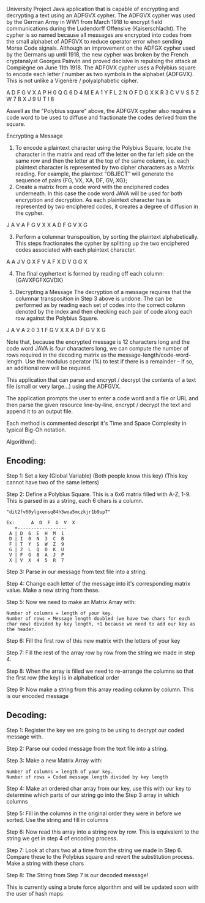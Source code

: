 University Project Java application that is capable of encrypting and decrypting a
text using an ADFGVX cypher. The ADFGVX cypher was used by the German Army in
WW1 from March 1918 to encrypt field communications during the Ludendorff Offensive
(Kaiserschlacht). The cypher is so named because all messages are encrypted into codes from
the small alphabet of ADFGVX to reduce operator error when sending Morse Code signals.
Although an improvement on the ADFGX cypher used by the Germans up until 1918, the
new cypher was broken by the French cryptanalyst Georges Painvin and proved decisive in
repulsing the attack at Compiègne on June 11th 1918.
The ADFGVX cypher uses a Polybius square to encode each letter / number as two symbols
in the alphabet {ADFGVX}. This is not unlike a Vigenère / polyalphabetic cipher.

A D F G V X
A P H 0 Q G 6
D 4 M E A 1 Y
F L 2 N O F D
G X K R 3 C V
V S 5 Z W 7 B
X J 9 U T I 8

Aswell as the "Polybius square" above, the ADFGVX cypher also requires a code word to be used
to diffuse and fractionate the codes derived from the square.

Encrypting a Message
1. To encode a plaintext character using the Polybius Square, locate the character in the
matrix and read off the letter on the far left side on the same row and then the letter
at the top of the same column, i.e. each plaintext character is represented by two
cipher characters as a Matrix reading. For example, the plaintext “OBJECT” will generate the sequence
of pairs {FG, VX, XA, DF, GV, XG};
2. Create a matrix from a code word with the enciphered codes underneath. In this case
the code word JAVA will be used for both encryption and decryption. As each
plaintext character has is represented by two enciphered codes, it creates a degree of
diffusion in the cypher.

J A V A
F G V X
X A D F
G V X G

3. Perform a columnar transposition, by sorting the plaintext alphabetically. This steps
fractionates the cypher by splitting up the two enciphered codes associated with each
plaintext character.

A A J V
G X F V
A F X D
V G G X

4. The final cyphertext is formed by reading off each column:
{GAVXFGFXGVDX}

3. Decrypting a Message
The decryption of a message requires that the columnar transposition in Step 3 above is
undone. The can be performed as by reading each set of codes into the correct column
denoted by the index and then checking each pair of code along each row against the Polybius
Square.

J A V A
2 0 3 1
F G V X
X A D F
G V X G

Note that, because the encrypted message is 12 characters long and the code word JAVA is
four characters long, we can compute the number of rows required in the decoding matrix as
the message-length/code-word-length. Use the modulus operator (%) to test if there is a
remainder – if so, an additional row will be required.


This application that can parse and encrypt / decrypt the
contents of a text file (small or very large...) using the ADFGVX.

The application prompts the user to enter a code word and a file or
URL and then parse the given resource line-by-line, encrypt / decrypt the text and
append it to an output file.

Each method is commented descript it's Time and Space Complexity in typical Big-Oh notation. 


Algorithm():

Encoding:
---------

Step 1: Set a key (Global Variable) (Both people know this key) (This key cannot have two of the same letters)

Step 2: Define a Polybius Square. This is a 6x6 matrix filled with A-Z, 1-9. This is parsed in as a string, each 6 chars is a column. 
 

	"dit2fv60ylgxensq84h3woa5mczkjr1b9up7"	

    Ex:      A  D  F  G  V  X
	   +------------------
   	 A | D  6  E  H  M  1
 	 D | I  0  N  3  C  B
  	 F | T  Y  S  W  Z  9
   	 G | 2  L  Q  O  K  U
   	 V | F  G  8  A  J  P
   	 X | V  X  4  5  R  7


Step 3: Parse in our message from text file into a string.

Step 4: Change each letter of the message into it's corresponding matrix value. Make a new string from these.

Step 5: Now we need to make an Matrix Array with:

	Number of columns = length of your key. 
	Number of rows = Message length doubled (we have two chars for each char now) divided by key length, +1 because we need to add our key as the header.

Step 6: Fill the first row of this new matrix with the letters of your key 

Step 7: Fill the rest of the array row by row from the string we made in step 4.

Step 8: When the array is filled we need to re-arrange the columns so that the first row (the key) is in alphabetical order

Step 9: Now make a string from this array reading column by column. This is our encoded message



Decoding:
---------

Step 1: Register the key we are going to be using to decrypt our coded message with.

Step 2: Parse our coded message from the text file into a string.

Step 3: Make a new Matrix Array with:

	Number of columns = length of your key. 
	Number of rows = Coded message length divided by key length

Step 4: Make an ordered char array from our key, use this with our key to determine which parts of our string go into the Step 3 array in which columns

Step 5: Fill in the columns in the original order they were in before we sorted. Use the string and fill in columns

Step 6: Now read this array into a string row by row. This is equivalent to the string we get in step 4 of encoding process.

Step 7: Look at chars two at a time from the string we made in Step 6. Compare these to the Polybius square and revert the substitution process. Make a string with these chars

Step 8: The String from Step 7 is our decoded message!

This is currently using a brute force algorithm and will be updated soon with the user of hash maps
